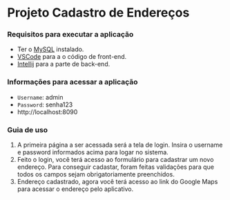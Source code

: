 # Projeto Cadastro de Endereços 

### Requisitos para executar a aplicação
- Ter o [MySQL](https://dev.mysql.com/downloads) instalado.
- [VSCode](https://code.visualstudio.com/download) para a o código de front-end.
- [Intellij](https://www.jetbrains.com/idea/download/#section=windows) para a parte de back-end.

### Informações para acessar a aplicação
- `Username`: admin
- `Password`: senha123
- http://localhost:8090

### Guia de uso
1. A primeira página a ser acessada será a tela de login. Insira o username e password informados acima para logar no sistema.
2. Feito o login, você terá acesso ao formulário para cadastrar um novo endereço. Para conseguir cadastar, foram feitas validações para que todos os campos sejam obrigatoriamente preenchidos.
3. Endereço cadastrado, agora você terá acesso ao link do Google Maps para acessar o endereço pelo aplicativo.
